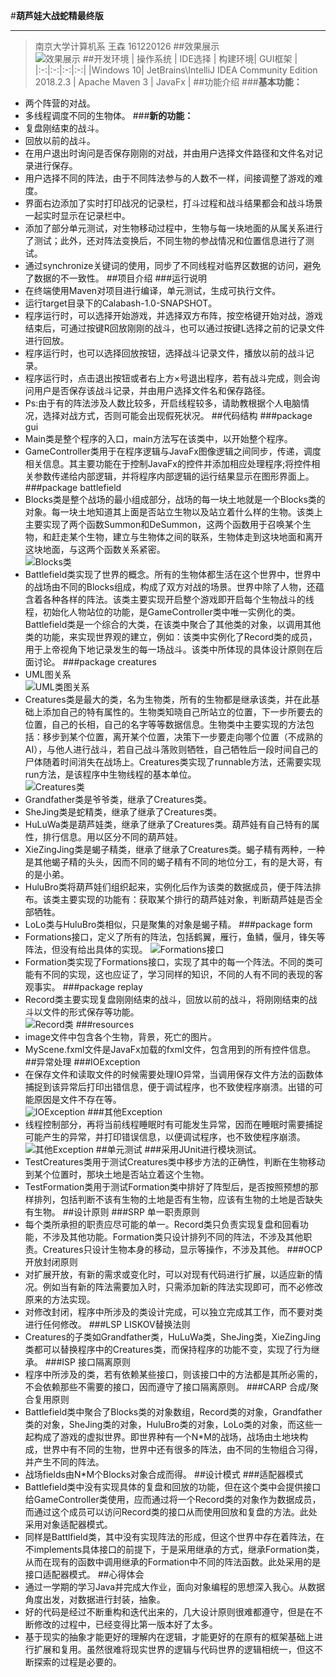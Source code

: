 #**葫芦娃大战蛇精最终版**
***
>南京大学计算机系 王森 161220126
##效果展示  
![](https://i.imgur.com/9h2AzSl.gif "效果展示")
##开发环境
| 操作系统 | IDE选择 | 构建环境| GUI框架 |
|:-:|:-:|:-:|:-:|
|Windows 10| JetBrains\IntelliJ IDEA Community Edition 2018.2.3 | Apache Maven 3 | JavaFx |
##功能介绍
###**基本功能：**   
* 两个阵营的对战。
* 多线程调度不同的生物体。
###**新的功能：**  
* 复盘刚结束的战斗。 
* 回放以前的战斗。
* 在用户退出时询问是否保存刚刚的对战，并由用户选择文件路径和文件名对记录进行保存。
* 用户选择不同的阵法，由于不同阵法参与的人数不一样，间接调整了游戏的难度。
* 界面右边添加了实时打印战况的记录栏，打斗过程和战斗结果都会和战斗场景一起实时显示在记录栏中。
* 添加了部分单元测试，对生物移动过程中，生物与每一块地面的从属关系进行了测试；此外，还对阵法变换后，不同生物的参战情况和位置信息进行了测试。
* 通过synchronize关键词的使用，同步了不同线程对临界区数据的访问，避免了数据的不一致性。
##项目介绍
###运行说明
* 在终端使用Maven对项目进行编译，单元测试，生成可执行文件。
* 运行target目录下的Calabash-1.0-SNAPSHOT。
* 程序运行时，可以选择开始游戏，并选择双方布阵，按空格键开始对战，游戏结束后，可通过按键R回放刚刚的战斗，也可以通过按键L选择之前的记录文件进行回放。
* 程序运行时，也可以选择回放按钮，选择战斗记录文件，播放以前的战斗记录。
* 程序运行时，点击退出按钮或者右上方×号退出程序，若有战斗完成，则会询问用户是否保存该战斗记录，并由用户选择文件名和保存路径。
* Ps:由于有的阵法涉及人数比较多，开启线程较多，请助教根据个人电脑情况，选择对战方式，否则可能会出现假死状况。
##代码结构
###package gui
* Main类是整个程序的入口，main方法写在该类中，以开始整个程序。
* GameController类用于在程序逻辑与JavaFx图像逻辑之间同步，传递，调度相关信息。其主要功能在于控制JavaFx的控件并添加相应处理程序;将控件相关参数传递给内部逻辑，并将程序内部逻辑的运行结果显示在图形界面上。
###package battlefield
* Blocks类是整个战场的最小组成部分，战场的每一块土地就是一个Blocks类的对象。每一块土地知道其上面是否站立生物以及站立着什么样的生物。该类上主要实现了两个函数Summon和DeSummon，这两个函数用于召唤某个生物，和赶走某个生物，建立与生物体之间的联系，生物体走到这块地面和离开这块地面，与这两个函数关系紧密。  
![](https://i.imgur.com/LTfXso2.png "Blocks类")
* Battlefield类实现了世界的概念。所有的生物体都生活在这个世界中，世界中的战场由不同的Blocks组成，构成了双方对战的场景。世界中除了人物，还蕴含着各种各样的阵法。该类主要实现开启整个游戏即开启每个生物战斗的线程，初始化人物站位的功能，是GameController类中唯一实例化的类。Battlefield类是一个综合的大类，在该类中聚合了其他类的对象，以调用其他类的功能，来实现世界观的建立，例如：该类中实例化了Record类的成员，用于上帝视角下地记录发生的每一场战斗。该类中所体现的具体设计原则在后面讨论。
###package creatures
* UML图关系  
![](https://i.imgur.com/UBFqJ4o.png "UML类图关系")
* Creatures类是最大的类，名为生物类，所有的生物都是继承该类，并在此基础上添加自己的特有属性的。生物类知晓自己所站立的位置，下一步所要去的位置，自己的长相，自己的名字等等数据信息。生物类中主要实现的方法包括：移步到某个位置，离开某个位置，决策下一步要走向哪个位置（不成熟的AI），与他人进行战斗，若自己战斗落败则牺牲，自己牺牲后一段时间自己的尸体随着时间消失在战场上。Creatures类实现了runnable方法，还需要实现run方法，是该程序中生物线程的基本单位。  
![](https://i.imgur.com/YZetryk.png "Creatures类")
* Grandfather类是爷爷类，继承了Creatures类。
* SheJing类是蛇精类，继承了继承了Creatures类。
* HuLuWa类是葫芦娃类，继承了继承了Creatures类。葫芦娃有自己特有的属性，排行信息。用以区分不同的葫芦娃。
* XieZingJing类是蝎子精类，继承了继承了Creatures类。蝎子精有两种，一种是其他蝎子精的头头，因而不同的蝎子精有不同的地位分工，有的是大哥，有的是小弟。
* HuluBro类将葫芦娃们组织起来，实例化后作为该类的数据成员，便于阵法排布。该类主要实现的功能有：获取某个排行的葫芦娃对象，判断葫芦娃是否全部牺牲。
* LoLo类与HuluBro类相似，只是聚集的对象是蝎子精。
###package form
* Formations接口，定义了所有的阵法，包括鹤翼，雁行，鱼鳞，偃月，锋矢等阵法，但没有给出具体的实现。
![](https://i.imgur.com/PGoL5mX.png "Formations接口")
* Formation类实现了Formations接口，实现了其中的每一个阵法。不同的类可能有不同的实现，这也应证了，学习同样的知识，不同的人有不同的表现的客观事实。
###package replay
* Record类主要实现复盘刚刚结束的战斗，回放以前的战斗，将刚刚结束的战斗以文件的形式保存等功能。  
![](https://i.imgur.com/jkS4c4U.png "Record类")
###resources
* image文件中包含各个生物，背景，死亡的图片。
* MyScene.fxml文件是JavaFx加载的fxml文件，包含用到的所有控件信息。
##异常处理
###IOException
* 在保存文件和读取文件的时候需要处理IO异常，当调用保存文件方法的函数体捕捉到该异常后打印出错信息，便于调试程序，也不致使程序崩溃。出错的可能原因是文件不存在等。  
![](https://i.imgur.com/HfdN6H8.png "IOException")
###其他Exception
* 线程控制部分，再将当前线程睡眠时有可能发生异常，因而在睡眠时需要捕捉可能产生的异常，并打印错误信息，以便调试程序，也不致使程序崩溃。  
![](https://i.imgur.com/hqP2eCa.png "其他Exception")
##单元测试
###采用JUnit进行模块测试。
* TestCreatures类用于测试Creatures类中移步方法的正确性，判断在生物移动到某个位置时，那块土地是否站立着这个生物。
* TestFormation类用于测试Formation类中排好了阵型后，是否按照预想的那样排列，包括判断不该有生物的土地是否有生物，应该有生物的土地是否缺失有生物。
##设计原则
###SRP 单一职责原则
* 每个类所承担的职责应尽可能的单一。Record类只负责实现复盘和回看功能，不涉及其他功能。Formation类只设计排列不同的阵法，不涉及其他职责。Creatures只设计生物本身的移动，显示等操作，不涉及其他。
###OCP 开放封闭原则
* 对扩展开放，有新的需求或变化时，可以对现有代码进行扩展，以适应新的情况。例如当有新的阵法需要加入时，只需添加新的阵法实现即可，而不必修改原来的方法实现。
* 对修改封闭，程序中所涉及的类设计完成，可以独立完成其工作，而不要对类进行任何修改。
###LSP LISKOV替换法则
* Creatures的子类如Grandfather类，HuLuWa类，SheJing类，XieZingJing类都可以替换程序中的Creatures类，而保持程序的功能不变，实现了行为继承。
###ISP 接口隔离原则
* 程序中所涉及的类，若有依赖某些接口，则该接口中的方法都是其所必需的，不会依赖那些不需要的接口，因而遵守了接口隔离原则。
###CARP 合成/聚合复用原则
* Battlefield类中聚合了Blocks类的对象数组，Record类的对象，Grandfather类的对象，SheJing类的对象，HuluBro类的对象，LoLo类的对象，而这些一起构成了游戏的虚拟世界。即世界种有一个N*M的战场，战场由土地块构成，世界中有不同的生物，世界中还有很多的阵法，由不同的生物组合习得，并产生不同的阵法。
* 战场fields由N*M个Blocks对象合成而得。
##设计模式
###适配器模式
* Battlefield类中没有实现具体的复盘和回放的功能，但在这个类中会提供接口给GameController类使用，应而通过将一个Record类的对象作为数据成员，而通过这个成员可以访问Record类的接口从而使用回放和复盘的方法。此处采用对象适配器模式。
* 同样是Battlfield类，其中没有实现阵法的形成，但这个世界中存在着阵法，在不implements具体接口的前提下，于是采用继承的方式，继承Formation类，从而在现有的函数中调用继承的Formation中不同的阵法函数。此处采用的是接口适配器模式。
##心得体会
* 通过一学期的学习Java并完成大作业，面向对象编程的思想深入我心。从数据角度出发，对数据进行封装，抽象。
* 好的代码是经过不断重构和迭代出来的，几大设计原则很难都遵守，但是在不断修改的过程中，已经变得比第一版本好了太多。
* 基于现实的抽象才能更好的理解内在逻辑，才能更好的在原有的框架基础上进行扩展和复用。虽然很难将现实世界的逻辑与代码世界的逻辑相统一，但这不断探索的过程是必要的。
